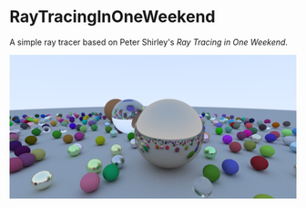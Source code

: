 # RayTracingInOneWeekend

A simple ray tracer based on Peter Shirley's *Ray Tracing in One Weekend*.

![image](test.png)